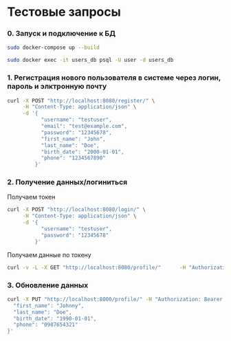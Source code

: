 # Тестовые запросы
### 0. Запуск и подключение к БД
```bash
sudo docker-compose up --build
```

```bash
sudo docker exec -it users_db psql -U user -d users_db
```
### 1. Регистрация нового пользователя в системе через логин, пароль и элктронную почту
```bash
curl -X POST "http://localhost:8080/register/" \
     -H "Content-Type: application/json" \
     -d '{
           "username": "testuser",
           "email": "test@example.com",
           "password": "12345678",
           "first_name": "John",
           "last_name": "Doe",
           "birth_date": "2000-01-01",
           "phone": "1234567890"
         }'

```

### 2. Получение данных/логиниться
Получаем токен
```bash
curl -X POST "http://localhost:8080/login/" \
     -H "Content-Type: application/json" \
     -d '{
           "username": "testuser",
           "password": "12345678"
         }'

```

Получаем данные по токену
```bash
curl -v -L -X GET "http://localhost:8080/profile/"      -H "Authorization: Bearer eyJhbGciOiJIUzI1NiIsInR5cCI6IkpXVCJ9.eyJzdWIiOiJ0ZXN0dXNlciIsImV4cCI6MTc0MTI4ODY2OX0.gV8mxMHYQaFGHgPob29CH3nI2OkXcOPoLZP6jeJurR8"
```

### 3. Обновление данных 
```bash
curl -X PUT "http://localhost:8000/profile/" -H "Authorization: Bearer eyJhbGciOiJIUzI1NiIsInR5cCI6IkpXVCJ9.eyJzdWIiOiJ0ZXN0dXNlciIsImV4cCI6MTc0MTI5Mjg4N30.nNY8p72xvABH1I_L8GFPEsUCSgcW3jP_pnW6ojokh5Y" -H "Content-Type: application/json" -d '{
  "first_name": "Johnny",
  "last_name": "Doe",
  "birth_date": "1990-01-01",
  "phone": "0987654321"
}'
```